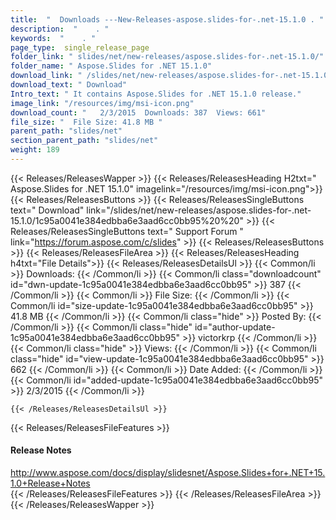 ```yaml
---
title:  "  Downloads ---New-Releases-aspose.slides-for-.net-15.1.0 . " 
description:  "    . " 
keywords:  "    . " 
page_type:  single_release_page
folder_link: " slides/net/new-releases/aspose.slides-for-.net-15.1.0/"
folder_name: " Aspose.Slides for .NET 15.1.0"
download_link: " /slides/net/new-releases/aspose.slides-for-.net-15.1.0/1c95a0041e384edbba6e3aad6cc0bb95"
download_text: " Download"
Intro_text: " It contains Aspose.Slides for .NET 15.1.0 release."
image_link: "/resources/img/msi-icon.png"
download_count: "   2/3/2015  Downloads: 387  Views: 661"
file_size: "  File Size: 41.8 MB "
parent_path: "slides/net"
section_parent_path: "slides/net"
weight: 189 
---
```


{{< Releases/ReleasesWapper >}}
  {{< Releases/ReleasesHeading H2txt=" Aspose.Slides for .NET 15.1.0" imagelink="/resources/img/msi-icon.png">}}
  {{< Releases/ReleasesButtons >}}
    {{< Releases/ReleasesSingleButtons text=" Download" link="/slides/net/new-releases/aspose.slides-for-.net-15.1.0/1c95a0041e384edbba6e3aad6cc0bb95%20%20" >}}
    {{< Releases/ReleasesSingleButtons text=" Support Forum " link="https://forum.aspose.com/c/slides" >}}
  {{< Releases/ReleasesButtons >}}
  {{< Releases/ReleasesFileArea >}}
    {{< Releases/ReleasesHeading h4txt="File Details">}}
    {{< Releases/ReleasesDetailsUl >}}
            {{< Common/li  >}} Downloads: {{< /Common/li >}} 
      {{< Common/li class="downloadcount" id="dwn-update-1c95a0041e384edbba6e3aad6cc0bb95" >}} 387 {{< /Common/li >}} 
      {{< Common/li  >}} File Size: {{< /Common/li >}} 
      {{< Common/li id="size-update-1c95a0041e384edbba6e3aad6cc0bb95" >}} 41.8 MB {{< /Common/li >}} 
      {{< Common/li  class="hide" >}} Posted By: {{< /Common/li >}} 
      {{< Common/li class="hide" id="author-update-1c95a0041e384edbba6e3aad6cc0bb95" >}} victorkrp {{< /Common/li >}} 
      {{< Common/li class="hide"  >}} Views: {{< /Common/li >}} 
      {{< Common/li class="hide" id="view-update-1c95a0041e384edbba6e3aad6cc0bb95" >}} 662 {{< /Common/li >}} 
      {{< Common/li  >}} Date Added: {{< /Common/li >}} 
      {{< Common/li id="added-update-1c95a0041e384edbba6e3aad6cc0bb95" >}} 2/3/2015 {{< /Common/li >}} 

    {{< /Releases/ReleasesDetailsUl >}}

  {{< Releases/ReleasesFileFeatures >}}
      <h4>Release Notes</h4><div><a href="http://www.aspose.com/docs/display/slidesnet/Aspose.Slides+for+.NET+15.1.0+Release+Notes">http://www.aspose.com/docs/display/slidesnet/Aspose.Slides+for+.NET+15.1.0+Release+Notes</a></div>
  {{< /Releases/ReleasesFileFeatures >}}
 {{< /Releases/ReleasesFileArea >}}
{{< /Releases/ReleasesWapper >}}


